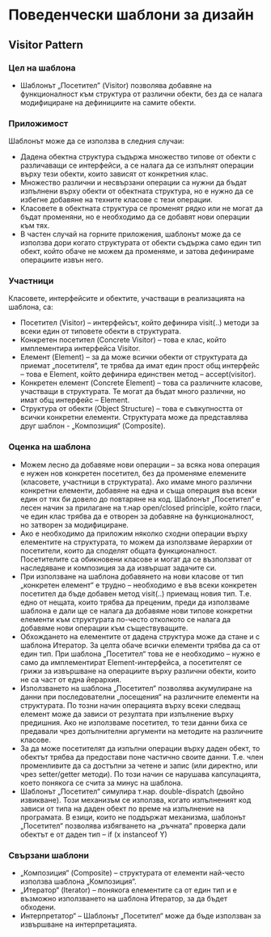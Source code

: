 #     Поведенчески шаблони за дизайн
##    Visitor Pattern
### Цел на шаблона
* Шаблонът „Посетител” (Visitor) позволява добавяне на функционалност към структура от различни обекти, без да се налага модифициране на дефинициите на самите обекти.

### Приложимост
Шаблонът може да се използва в следния случаи:

*	Дадена обектна структура съдържа множество типове от обекти с различаващи се интерфейси, а се налага да се изпълнят операции върху тези обекти, които зависят от конкретния клас.
*	Множество различни и несвързани операции са нужни да бъдат изпълнени върху обекти от обектната структура, но е нужно да се избегне добавяне на техните класове с тези операции.
*	Класовете в обектната структура се променят рядко или не могат да бъдат променяни, но е необходимо да се добавят нови операции към тях.
*	В частен случай на горните приложения, шаблонът може да се използва дори когато структурата от обекти съдържа само един тип обект, който обаче не можем да променяме, и затова дефинираме операциите извън него.

### Участници
Класовете, интерфейсите и обектите, участващи в реализацията на шаблона, са:

*	Посетител (Visitor) – интерфейсът, който дефинира visit(..) методи за всеки един от типовете обекти в структурата.
*	Конкретен посетител (Concrete Visitor) – това е клас, който имплементира интерфейса Visitor.
*	Елемент (Element) – за да може всички обекти от структурата да приемат „посетителя“, те трябва да имат един прост общ интерфейс – това е Element, който дефинира единствен метод – accept(visitor).
*	Конкретен елемент (Concrete Element) – това са различните класове, участващи в структурата. Те могат да бъдат много различни, но имат общ интерфейс – Element.
*	Структура от обекти (Object Structure) – това е съвкупността от всички конкретни елементи. Структурата може да представлява друг шаблон - „Композиция“ (Composite).

### Оценка на шаблона
*	Можем лесно да добавяме нови операции – за всяка нова операция е нужен нов конкретен посетител, без да променяме елемените (класовете, участници в структурата). Ако имаме много различни конкретни елементи, добавяне на една и съща операция във всеки един от тях би довело до повтаряне на код. Шаблонът „Посетител“ е лесен начин за прилагане на т.нар open/closed principle, който гласи, че един клас трябва да е отворен за добавяне на функционалност, но затворен за модифициране.
*	Ако е необходимо да приложим няколко сходни операции върху елементите на структурата, то можем да използваме йерархии от посетители, които да споделят общата функционалност. Посетителите са обикновени класове и могат да се възползват от наследяване и композиция за да извършат задачите си.
*	При използване на шаблона добавянето на нови класове от тип „конкретен елемент“ е трудно – необходимо е във всеки конкретен посетител да бъде добавен метод visit(..) приемащ новия тип. Т.е. едно от нещата, които трябва да преценим, преди да използваме шаблона е дали ще се налага да добавяме нови типове конкретни елементи към структурата по-често отколкото се налага да добавяме нови операции към съществуващите.
*	Обхождането на елементите от дадена структура може да стане и с шаблона Итератор. За целта обаче всички елементи трябва да са от един тип. При шаблона „Посетител“ това не е необходимо – нужно е само да имплементират Element-интерфейса, а посетителят се грижи за извършване на операциите върху различни обекти, които не са част от една йерархия. 
*	Използването на шаблона „Посетител“ позволява акумулиране на данни при последователни „посещения“ на различните елементи на структурата. По тозни начин операцията върху всеки следващ елемент може да зависи от резултата при изпълнение върху предишния. Ако не използваме посетител, то тези данни биха се предавали чрез допълнителни аргументи на методите на различните класове.
*	За да може посетителят да изпълни операции върху даден обект, то обектът трябва да предостави поне частично своите данни. Т.е. член променливите да са достъпни за четене и запис (или директно, или чрез setter/getter методи). По този начин се нарушава капсулацията, което понякога се счита за минус на шаблона.
* 	Шаблонът „Посетител“ симулира т.нар. double-dispatch (двойно извикване). Този механизъм се използва, когато изпълненият код зависи от типа на даден обект по време на изпълнение на програмата. В езици, които не поддържат механизма, шаблонът „Посетител“ позволява избягването на „ръчната“ проверка дали обектът е от даден тип – if (x instanceof Y)

### Свързани шаблони
*	„Композиция“ (Composite)  – структурата от елементи най-често използва шаблона „Композиция“.
*	„Итератор“ (Iterator) – понякога елементите са от един тип и е възможно използването на шаблона Итератор, за да бъдет обходени.
*	Интерпретатор“ – Шаблонът „Посетител“ може да бъде използван за извършване на интерпретацията.

